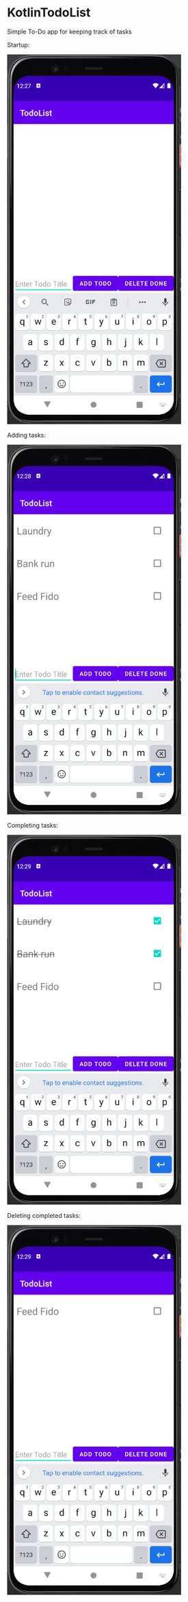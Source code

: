 # KotlinTodoList
Simple To-Do app for keeping track of tasks

Startup:

![Startup](Images/Picture1.png)

Adding tasks:

![Add](Images/Picture2.png)

Completing tasks:

![Complete](Images/Picture3.png)

Deleting completed tasks:

![Delete](Images/Picture4.png)

